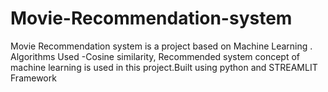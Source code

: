 # Movie-Recommendation-system
Movie Recommendation system is a project based
on Machine Learning . Algorithms Used -Cosine similarity, Recommended system concept of machine
learning is used in this project.Built using python and STREAMLIT Framework
